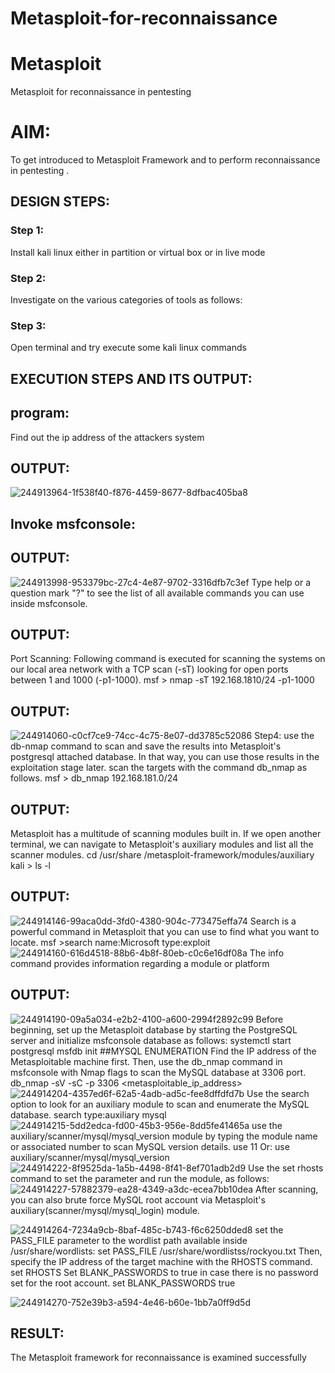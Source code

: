 # Metasploit-for-reconnaissance
# Metasploit
Metasploit for reconnaissance in pentesting

# AIM:

To get introduced to Metasploit Framework and to  perform reconnaissance  in pentesting .

## DESIGN STEPS:

### Step 1:

Install kali linux either in partition or virtual box or in live mode

### Step 2:

Investigate on the various categories of tools as follows:

### Step 3:

Open terminal and try execute some kali linux commands

## EXECUTION STEPS AND ITS OUTPUT:
## program:
Find out the ip address of the attackers system
## OUTPUT:
![244913964-1f538f40-f876-4459-8677-8dfbac405ba8](https://github.com/sanjeevraj0987/Metasploit-for-reconnaissance/assets/120698946/539fc41a-6e97-4cea-98b5-4433ef8a2449)
## Invoke msfconsole:

## OUTPUT:
![244913998-953379bc-27c4-4e87-9702-3316dfb7c3ef](https://github.com/sanjeevraj0987/Metasploit-for-reconnaissance/assets/120698946/467dc4fd-093f-4e1f-8731-2008f96440e5)
Type help or a question mark "?" to see the list of all available commands you can use inside msfconsole.



## OUTPUT:
Port Scanning: Following command is executed for scanning the systems on our local area network with a TCP scan (-sT) looking for open ports between 1 and 1000 (-p1-1000). msf > nmap -sT 192.168.1810/24 -p1-1000

## OUTPUT:
![244914060-c0cf7ce9-74cc-4c75-8e07-dd3785c52086](https://github.com/sanjeevraj0987/Metasploit-for-reconnaissance/assets/120698946/10f3263a-86a3-4845-91ac-d7d34b627a9f)
Step4: use the db-nmap command to scan and save the results into Metasploit's postgresql attached database. In that way, you can use those results in the exploitation stage later.
scan the targets with the command db_nmap as follows. msf > db_nmap 192.168.181.0/24

## OUTPUT:
Metasploit has a multitude of scanning modules built in. If we open another terminal, we can navigate to Metasploit's auxiliary modules and list all the scanner modules. cd /usr/share /metasploit-framework/modules/auxiliary kali > ls -l

## OUTPUT:
![244914146-99aca0dd-3fd0-4380-904c-773475effa74](https://github.com/sanjeevraj0987/Metasploit-for-reconnaissance/assets/120698946/4a0be091-e2c6-44b9-b88b-48b097057513)
Search is a powerful command in Metasploit that you can use to find what you want to locate. msf >search name:Microsoft type:exploit
![244914160-616d4518-88b6-4b8f-80eb-c0c6e16df08a](https://github.com/sanjeevraj0987/Metasploit-for-reconnaissance/assets/120698946/3423610a-b088-4c4f-a26e-fe05a39700db)
The info command provides information regarding a module or platform
## OUTPUT:
![244914190-09a5a034-e2b2-4100-a600-2994f2892c99](https://github.com/sanjeevraj0987/Metasploit-for-reconnaissance/assets/120698946/a65b5575-376f-4aa6-a697-2946ae5c6884)
Before beginning, set up the Metasploit database by starting the PostgreSQL server and initialize msfconsole database as follows: systemctl start postgresql msfdb init ##MYSQL ENUMERATION Find the IP address of the Metasploitable machine first. Then, use the db_nmap command in msfconsole with Nmap flags to scan the MySQL database at 3306 port. db_nmap -sV -sC -p 3306 <metasploitable_ip_address>
![244914204-4357ed6f-62a5-4adb-ad5c-fee8dffdfd7b](https://github.com/sanjeevraj0987/Metasploit-for-reconnaissance/assets/120698946/d66508d9-ec51-4040-9c14-dfce8fcb019d)
Use the search option to look for an auxiliary module to scan and enumerate the MySQL database. search type:auxiliary mysql
![244914215-5dd2edca-fd00-45b3-956e-8dd5fe41465a](https://github.com/sanjeevraj0987/Metasploit-for-reconnaissance/assets/120698946/8e937214-69e3-4f99-8b20-4cad8e710cec)
use the auxiliary/scanner/mysql/mysql_version module by typing the module name or associated number to scan MySQL version details. use 11 Or: use auxiliary/scanner/mysql/mysql_version
![244914222-8f9525da-1a5b-4498-8f41-8ef701adb2d9](https://github.com/sanjeevraj0987/Metasploit-for-reconnaissance/assets/120698946/19b0ca87-95e8-4b63-b8b6-a538732a5100)
Use the set rhosts command to set the parameter and run the module, as follows:
![244914227-57882379-ea28-4349-a3dc-ecea7bb10dea](https://github.com/sanjeevraj0987/Metasploit-for-reconnaissance/assets/120698946/ef6b13d6-fb44-4bea-ab03-adfdcc6ec2ae)
After scanning, you can also brute force MySQL root account via Metasploit's auxiliary(scanner/mysql/mysql_login) module.

![244914264-7234a9cb-8baf-485c-b743-f6c6250dded8](https://github.com/sanjeevraj0987/Metasploit-for-reconnaissance/assets/120698946/d80ed536-c400-4163-8f3d-4d16657c1a23)
set the PASS_FILE parameter to the wordlist path available inside /usr/share/wordlists: set PASS_FILE /usr/share/wordlistss/rockyou.txt Then, specify the IP address of the target machine with the RHOSTS command. set RHOSTS Set BLANK_PASSWORDS to true in case there is no password set for the root account. set BLANK_PASSWORDS true

![244914270-752e39b3-a594-4e46-b60e-1bb7a0ff9d5d](https://github.com/sanjeevraj0987/Metasploit-for-reconnaissance/assets/120698946/c793c641-49bd-42db-938d-181ad8ae3757)

## RESULT:
The Metasploit framework for reconnaissance is  examined successfully
